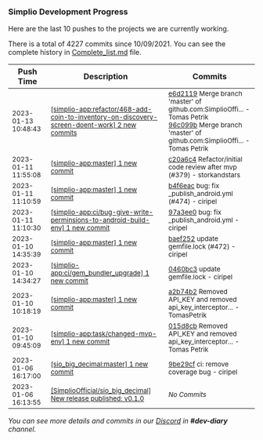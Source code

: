 
### Simplio Development Progress

Here are the last 10 pushes to the projects we are currently working.

There is a total of 4227 commits since 10/09/2021. You can see the complete history in
 [Complete_list.md](Complete_list.md) file.

| Push Time | Description | Commits |
| --- | --- | --- |
| <sub>2023-01-13 10:48:43</sub> | <sub>[[simplio-app:refactor/468\-add\-coin\-to\-inventory\-on\-discovery\-screen\-doent\-work] 2 new commits](https://github.com/SimplioOfficial/simplio-app/compare/e6d21199b0f0^...96c099b7cf17)</sub> | <sub>[e6d2119](https://github.com/SimplioOfficial/simplio-app/commit/e6d21199b0f0510ef1f3898673ef4f98dc07fa7a) Merge branch 'master' of github.com:SimplioOffi... - Tomas Petrik<br>[96c099b](https://github.com/SimplioOfficial/simplio-app/commit/96c099b7cf1752d7b35cb0afbb56c928b7ddb71b) Merge branch 'master' of github.com:SimplioOffi... - Tomas Petrik</sub> |
| <sub>2023-01-11 11:55:08</sub> | <sub>[[simplio-app:master] 1 new commit](https://github.com/SimplioOfficial/simplio-app/commit/c20a6c44481570bd169d45529c2cd47c29c6ed22)</sub> | <sub>[c20a6c4](https://github.com/SimplioOfficial/simplio-app/commit/c20a6c44481570bd169d45529c2cd47c29c6ed22) Refactor/initial code review after mvp (#379) - storkandstars</sub> |
| <sub>2023-01-11 11:10:59</sub> | <sub>[[simplio-app:master] 1 new commit](https://github.com/SimplioOfficial/simplio-app/commit/b4f6eacc62fb27d2bf58884720328fc527bb45a8)</sub> | <sub>[b4f6eac](https://github.com/SimplioOfficial/simplio-app/commit/b4f6eacc62fb27d2bf58884720328fc527bb45a8) bug: fix _publish_android.yml (#474) - ciripel</sub> |
| <sub>2023-01-11 11:10:30</sub> | <sub>[[simplio-app:ci/bug\-give\-write\-perminsions\-to\-android\-build\-env] 1 new commit](https://github.com/SimplioOfficial/simplio-app/commit/97a3ee04dae45bca2bb9fc2a8aaf6823fbaaf2eb)</sub> | <sub>[97a3ee0](https://github.com/SimplioOfficial/simplio-app/commit/97a3ee04dae45bca2bb9fc2a8aaf6823fbaaf2eb) bug: fix _publish_android.yml - ciripel</sub> |
| <sub>2023-01-10 14:35:39</sub> | <sub>[[simplio-app:master] 1 new commit](https://github.com/SimplioOfficial/simplio-app/commit/baef25253184ff9cc004ad2cf3a4d7c91f8bc787)</sub> | <sub>[baef252](https://github.com/SimplioOfficial/simplio-app/commit/baef25253184ff9cc004ad2cf3a4d7c91f8bc787) update gemfile.lock (#472) - ciripel</sub> |
| <sub>2023-01-10 14:34:27</sub> | <sub>[[simplio-app:ci/gem\_bundler\_upgrade] 1 new commit](https://github.com/SimplioOfficial/simplio-app/commit/0460bc3ec5e4121d65c40dfaeeaa7d6a4712098c)</sub> | <sub>[0460bc3](https://github.com/SimplioOfficial/simplio-app/commit/0460bc3ec5e4121d65c40dfaeeaa7d6a4712098c) update gemfile.lock - ciripel</sub> |
| <sub>2023-01-10 10:18:19</sub> | <sub>[[simplio-app:master] 1 new commit](https://github.com/SimplioOfficial/simplio-app/commit/a2b74b2d25a3896ccc196a14268c43c58e4fdb08)</sub> | <sub>[a2b74b2](https://github.com/SimplioOfficial/simplio-app/commit/a2b74b2d25a3896ccc196a14268c43c58e4fdb08) Removed API_KEY and removed api_key_interceptor... - TomasPetrik</sub> |
| <sub>2023-01-10 09:45:09</sub> | <sub>[[simplio-app:task/changed\-mvp\-env] 1 new commit](https://github.com/SimplioOfficial/simplio-app/commit/015d8cbfd09043749eb70deea569ec9254ab99a8)</sub> | <sub>[015d8cb](https://github.com/SimplioOfficial/simplio-app/commit/015d8cbfd09043749eb70deea569ec9254ab99a8) Removed API_KEY and removed api_key_interceptor... - Tomas Petrik</sub> |
| <sub>2023-01-06 16:17:00</sub> | <sub>[[sio_big_decimal:master] 1 new commit](https://github.com/SimplioOfficial/sio_big_decimal/commit/9be29cf0ca00b4cf29cc008ef7cb4cdd7b999844)</sub> | <sub>[9be29cf](https://github.com/SimplioOfficial/sio_big_decimal/commit/9be29cf0ca00b4cf29cc008ef7cb4cdd7b999844) ci: remove coverage bug - ciripel</sub> |
| <sub>2023-01-06 16:13:55</sub> | <sub>[[SimplioOfficial/sio_big_decimal] New release published: v0\.1\.0](https://github.com/SimplioOfficial/sio_big_decimal/releases/tag/v0.1.0)</sub> | <sub>_No Commits_</sub> |

_You can see more details and commits in our [Discord](https://discord.gg/aKhjuwZmdP) in **#dev-diary** channel._
